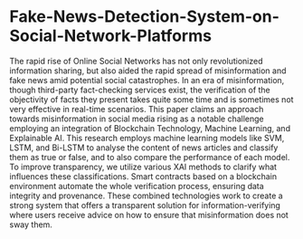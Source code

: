 ﻿# Fake-News-Detection-System-on-Social-Network-Platforms
The rapid rise of Online Social Networks has not only revolutionized information sharing, but also aided the rapid spread of misinformation and fake news amid potential social catastrophes. In an era of misinformation, though third-party fact-checking services exist, the verification of the objectivity of facts they present takes quite some time and is sometimes not very effective in real-time scenarios. This paper claims an approach towards misinformation in social media rising as a notable challenge employing an integration of Blockchain Technology, Machine Learning, and Explainable AI.  This research employs machine learning models like SVM, LSTM, and Bi-LSTM to analyse the content of news articles and classify them as true or false, and to also compare the performance of each model. To improve transparency, we utilize various XAI methods to clarify what influences these classifications. Smart contracts based on a blockchain environment automate the whole verification process, ensuring data integrity and provenance. These combined technologies work to create a strong system that offers a transparent solution for information-verifying where users receive advice on how to ensure that misinformation does not sway them.
